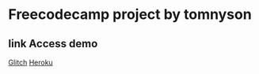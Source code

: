 # Freecodecamp project by tomnyson
## link Access demo
[Glitch](https://tomnyson-time-api.glitch.me/)
[Heroku](https://tomnyson-time-api.glitch.me/)
